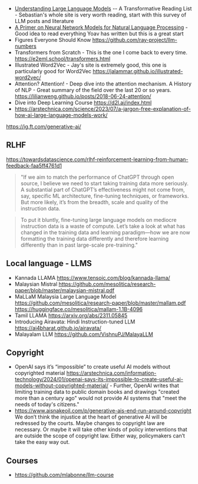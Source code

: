 
* [Understanding Large Language Models](https://arxiv.org/abs/1510.00726s) -- A Transformative Reading List - Sebastian's whole site is very worth reading, start with this survey of LLM posts and literature
* [A Primer on Neural Network Models for Natural Language Processing](https://arxiv.org/abs/1510.00726) - Good idea to read everything Yoav has written but this is a great start
* Figures Everyone Should Know https://github.com/ray-project/llm-numbers
* Transformers from Scratch - This is the one I come back to every time. https://e2eml.school/transformers.html
* Illustrated Word2Vec - Jay's site is extremely good, this one is particularly good for Word2Vec https://jalammar.github.io/illustrated-word2vec/
* Attention? Attention! - Deep dive into the attention mechanism.
A History of NLP - Great summary of the field over the last 20 or so years. https://lilianweng.github.io/posts/2018-06-24-attention/
* Dive into Deep Learning Course https://d2l.ai/index.html
* https://arstechnica.com/science/2023/07/a-jargon-free-explanation-of-how-ai-large-language-models-work/

https://ig.ft.com/generative-ai/

## RLHF

https://towardsdatascience.com/rlhf-reinforcement-learning-from-human-feedback-faa5ff4761d1 
> "If we aim to match the performance of ChatGPT through open source, I believe we need to start taking training data more seriously. A substantial part of ChatGPT’s effectiveness might not come from, say, specific ML architecture, fine-tuning techniques, or frameworks. But more likely, it’s from the breadth, scale and quality of the instruction data.

> To put it bluntly, fine-tuning large language models on mediocre instruction data is a waste of compute. Let’s take a look at what has changed in the training data and learning paradigm—how we are now formatting the training data differently and therefore learning differently than in past large-scale pre-training."

## Local language  - LLMS

* Kannada LLAMA https://www.tensoic.com/blog/kannada-llama/
* Malaysian Mistral https://github.com/mesolitica/research-paper/blob/master/malaysian-mistral.pdf
* MaLLaM Malaysia Large Language Model https://github.com/mesolitica/research-paper/blob/master/mallam.pdf https://huggingface.co/mesolitica/mallam-1.1B-4096
* Tamil LLAMA https://arxiv.org/abs/2311.05845
* Introducing Airavata: Hindi Instruction-tuned LLM https://ai4bharat.github.io/airavata/ 
* Malayalam LLM https://github.com/VishnuPJ/MalayaLLM

## Copyright

* OpenAI says it’s “impossible” to create useful AI models without copyrighted material https://arstechnica.com/information-technology/2024/01/openai-says-its-impossible-to-create-useful-ai-models-without-copyrighted-material/ - Further, OpenAI writes that limiting training data to public domain books and drawings "created more than a century ago" would not provide AI systems that "meet the needs of today's citizens."
* https://www.aisnakeoil.com/p/generative-ais-end-run-around-copyright We don’t think the injustice at the heart of generative AI will be redressed by the courts. Maybe changes to copyright law are necessary. Or maybe it will take other kinds of policy interventions that are outside the scope of copyright law. Either way, policymakers can’t take the easy way out.

## Courses

* https://github.com/mlabonne/llm-course 